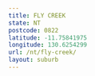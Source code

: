 ```yaml
---
title: FLY CREEK
state: NT
postcode: 0822
latitude: -11.75841975
longitude: 130.6254299
url: /nt/fly-creek/
layout: suburb
---
```

